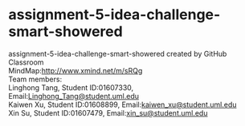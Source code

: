 # assignment-5-idea-challenge-smart-showered
assignment-5-idea-challenge-smart-showered created by GitHub Classroom       
MindMap:http://www.xmind.net/m/sRQg    
Team members:   
Linghong Tang, Student ID:01607330, Email:Linghong_Tang@student.uml.edu    
Kaiwen Xu, Student ID:01608899, Email:kaiwen_xu@student.uml.edu     
Xin Su, Student ID:01607479, Email:xin_su@student.uml.edu       
